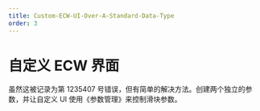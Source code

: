 ```yaml
---
title: Custom-ECW-UI-Over-A-Standard-Data-Type
order: 3
---
```


# 自定义 ECW 界面

虽然这被记录为第 1235407 号错误，但有简单的解决方法。创建两个独立的参数，并让自定义 UI 使用《参数管理》来控制滑块参数。

